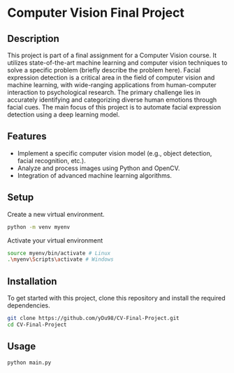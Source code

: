 # Computer Vision Final Project

## Description

This project is part of a final assignment for a Computer Vision course. It utilizes state-of-the-art machine learning and computer vision techniques to solve a specific problem (briefly describe the problem here). Facial expression detection is a critical area in the field of computer vision and machine learning, with wide-ranging applications from human-computer interaction to psychological research. The primary challenge lies in accurately identifying and categorizing diverse human emotions through facial cues. The main focus of this project is  to automate facial expression detection using a deep learning model.

## Features

- Implement a specific computer vision model (e.g., object detection, facial recognition, etc.).
- Analyze and process images using Python and OpenCV.
- Integration of advanced machine learning algorithms.

## Setup

Create a new virtual environment.

```bash
python -m venv myenv
```

Activate your virtual environment

```bash
source myenv/bin/activate # Linux
.\myenv\Scripts\activate # Windows
```

## Installation

To get started with this project, clone this repository and install the required dependencies.

```bash
git clone https://github.com/yDu98/CV-Final-Project.git
cd CV-Final-Project
```

## Usage

```bash
python main.py
```

